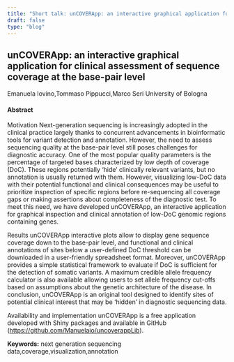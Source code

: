 ```yaml
---
title: "Short talk: unCOVERApp: an interactive graphical application for clinical assessment of sequence coverage at the base-pair level"
draft: false
type: "blog"
---
```


## unCOVERApp: an interactive graphical application for clinical assessment of sequence coverage at the base-pair level
Emanuela Iovino,Tommaso Pippucci,Marco Seri
University of Bologna
#### Abstract

Motivation
Next-generation sequencing is increasingly adopted in the clinical practice largely thanks to concurrent advancements in bioinformatic tools for variant detection and annotation. However, the need to assess sequencing quality at the base-pair level still poses challenges for diagnostic accuracy. One of the most popular quality parameters is the percentage of targeted bases characterized by low depth of coverage (DoC). These regions potentially ‘hide’ clinically relevant variants, but no annotation is usually returned with them. However, visualizing low-DoC data with their potential functional and clinical consequences may be useful to prioritize inspection of specific regions before re-sequencing all coverage gaps or making assertions about completeness of the diagnostic test. To meet this need, we have developed unCOVERApp, an interactive application for graphical inspection and clinical annotation of low-DoC genomic regions containing genes.

Results
unCOVERApp interactive plots allow to display gene sequence coverage down to the base-pair level, and functional and clinical annotations of sites below a user-defined DoC threshold can be downloaded in a user-friendly spreadsheet format. Moreover, unCOVERApp provides a simple statistical framework to evaluate if DoC is sufficient for the detection of somatic variants. A maximum credible allele frequency calculator is also available allowing users to set allele frequency cut-offs based on assumptions about the genetic architecture of the disease. In conclusion, unCOVERApp is an original tool designed to identify sites of potential clinical interest that may be ‘hidden’ in diagnostic sequencing data.

Availability and implementation
unCOVERApp is a free application developed with Shiny packages and available in GitHub (https://github.com/Manuelaio/uncoverappLib).

**Keywords:** next generation sequencing data,coverage,visualization,annotation

